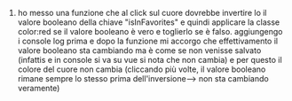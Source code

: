 1. ho messo una funzione che al click sul cuore dovrebbe invertire lo il valore booleano della chiave "isInFavorites" e quindi applicare la classe color:red se il valore booleano è vero e toglierlo se è falso. aggiungengo i console log prima e dopo la funzione mi accorgo che effettivamento il valore booleano sta cambiando ma è come se non venisse salvato (infattis e in console si va su vue si nota che non cambia) e per questo il colore del cuore non cambia (cliccando più volte, il valore booleano rimane sempre lo stesso prima dell'inversione--> non sta cambiando veramente)
